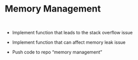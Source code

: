 # Memory Management
​
+ Implement function that leads to the stack overflow issue​

+ Implement function that can affect memory leak issue​​

+ Push code to repo “memory management”